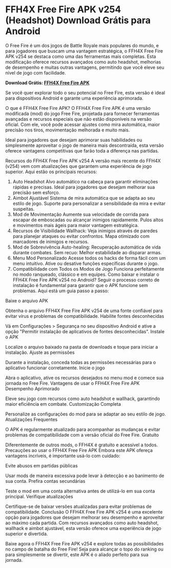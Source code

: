 # FFH4X Free Fire APK v254 (Headshot) Download Grátis para Android
O Free Fire é um dos jogos de Battle Royale mais populares do mundo, e para jogadores que buscam uma vantagem estratégica, o FFH4X Free Fire APK v254 se destaca como uma das ferramentas mais completas. Esta modificação oferece recursos avançados como auto headshot, melhorias de desempenho e muitas outras vantagens, permitindo que você eleve seu nível de jogo com facilidade.

**Download Grátis: [FFH4X Free Fire APK](https://bit.ly/apktudo)**

Se você quer explorar todo o seu potencial no Free Fire, esta versão é ideal para dispositivos Android e garante uma experiência aprimorada.

O que é FFH4X Free Fire APK?
O FFH4X Free Fire APK é uma versão modificada (mod) do jogo Free Fire, projetada para fornecer ferramentas avançadas e recursos especiais que não estão disponíveis na versão oficial. Com ele, você pode acessar ajustes como mira automática, maior precisão nos tiros, movimentação melhorada e muito mais.

Ideal para jogadores que desejam aprimorar suas habilidades ou simplesmente aproveitar o jogo de maneira mais descontraída, esta versão oferece vantagens competitivas que farão toda a diferença nas partidas.

Recursos do FFH4X Free Fire APK v254
A versão mais recente do FFH4X (v254) vem com atualizações que garantem uma experiência de jogo superior. Aqui estão os principais recursos:

1. Auto Headshot
Alvo automático na cabeça para garantir eliminações rápidas e precisas.
Ideal para jogadores que desejam melhorar sua precisão sem esforço.
2. Aimbot Ajustável
Sistema de mira automática que se adapta ao seu estilo de jogo.
Suporte para personalizar a sensibilidade da mira e evitar suspeitas.
3. Mod de Movimentação
Aumente sua velocidade de corrida para escapar de emboscadas ou alcançar inimigos rapidamente.
Pulos altos e movimentos mais ágeis para maior vantagem estratégica.
4. Recursos de Visibilidade
Wallhack: Veja inimigos através de paredes para planejar ataques ou evitar confrontos.
Mapa otimizado com marcadores de inimigos e recursos.
5. Mod de Sobrevivência
Auto-healing: Recuperação automática de vida durante combates.
Sem recuo: Melhor estabilidade ao disparar armas.
6. Menu Mod Personalizado
Acesse todos os hacks de forma fácil com um menu intuitivo.
Ative ou desative funções específicas durante o jogo.
7. Compatibilidade com Todos os Modos de Jogo
Funciona perfeitamente no modo ranqueado, clássico e em equipes.
Como baixar e instalar o FFH4X Free Fire APK v254 no Android?
Seguir o processo correto de instalação é fundamental para garantir que o APK funcione sem problemas. Aqui está um guia passo a passo:

Baixe o arquivo APK

Obtenha o arquivo FFH4X Free Fire APK v254 de uma fonte confiável para evitar vírus e problemas de compatibilidade.
Habilite fontes desconhecidas

Vá em Configurações > Segurança no seu dispositivo Android e ative a opção "Permitir instalação de aplicativos de fontes desconhecidas".
Instale o APK

Localize o arquivo baixado na pasta de downloads e toque para iniciar a instalação.
Ajuste as permissões

Durante a instalação, conceda todas as permissões necessárias para o aplicativo funcionar corretamente.
Inicie o jogo

Abra o aplicativo, ative os recursos desejados no menu mod e comece sua jornada no Free Fire.
Vantagens de usar o FFH4X Free Fire APK
Desempenho Aprimorado

Eleve seu jogo com recursos como auto headshot e wallhack, garantindo maior eficiência em combate.
Customização Completa

Personalize as configurações do mod para se adaptar ao seu estilo de jogo.
Atualizações Frequentes

O APK é regularmente atualizado para acompanhar as mudanças e evitar problemas de compatibilidade com a versão oficial do Free Fire.
Gratuito

Diferentemente de outros mods, o FFH4X é gratuito e acessível a todos.
Precauções ao usar o FFH4X Free Fire APK
Embora este APK ofereça vantagens incríveis, é importante usá-lo com cuidado:

Evite abusos em partidas públicas

Usar mods de maneira excessiva pode levar à detecção e ao banimento de sua conta.
Prefira contas secundárias

Teste o mod em uma conta alternativa antes de utilizá-lo em sua conta principal.
Verifique atualizações

Certifique-se de baixar versões atualizadas para evitar problemas de compatibilidade.
Conclusão
O FFH4X Free Fire APK v254 é uma excelente opção para jogadores que desejam melhorar seu desempenho e aproveitar ao máximo cada partida. Com recursos avançados como auto headshot, wallhack e aimbot ajustável, esta versão oferece uma experiência de jogo superior e divertida.

Baixe agora o FFH4X Free Fire APK v254 e explore todas as possibilidades no campo de batalha do Free Fire! Seja para alcançar o topo do ranking ou para simplesmente se divertir, este APK é o aliado perfeito para sua jornada.
